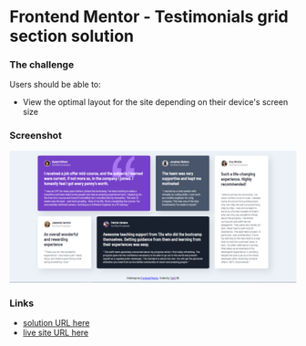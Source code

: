 # Frontend Mentor - Testimonials grid section solution

### The challenge

Users should be able to:

- View the optimal layout for the site depending on their device's screen size

### Screenshot

![screen shot](images/SS.png)


### Links

- [solution URL here](https://www.frontendmentor.io/solutions/testimonials-using-css-grid-flex-BO8xHk9-8)
- [live site URL here](https://tab21.github.io/Frontend-Mentor/Testimonials-grid-section/index.html)
